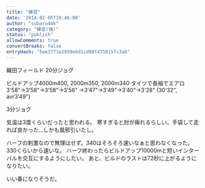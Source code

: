 ```yaml
---
title: "練習"
date: '2014-02-05T19:46:00'
author: "subaru44k"
category: "練習(強)"
status: "publish"
allowComments: true
convertBreaks: false
entryHash: "5ee3771e2959ebd1cd98f475815fc3a6"
---
```

織田フィールド
20分ジョグ

ビルドアップ4000m400, 2000m350, 2000m340
タイツで長袖でエアロ
3'58"→3'58"→3'58"→3'56"
→3'47"→3'49"→3'40"→3'28"
(30'32", avr3'49")

3分ジョグ

気温は3度くらいだったと思われる。
寒すぎると肘が痺れるらしい。手袋して走れば良かった…しかも風邪引いたし。

ハーフの刺激なので無理はせず。340はそろそろ速いなぁと思わなくなった。330くらいから速いな。
ハーフ終わったらビルドアップ10000mと短いインターバルを交互にするようにしたい。
あと、ビルドのラストは72秒に上がるようになりたい。

いい春になりそうだ。
